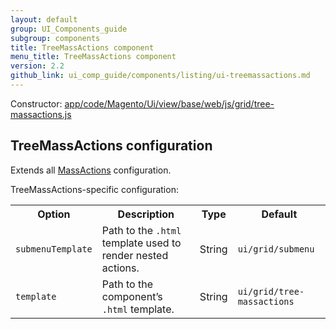 ```yaml
---
layout: default
group: UI_Components_guide
subgroup: components
title: TreeMassActions component
menu_title: TreeMassActions component
version: 2.2
github_link: ui_comp_guide/components/listing/ui-treemassactions.md
---
```


Constructor: [app/code/Magento/Ui/view/base/web/js/grid/tree-massactions.js]({{site.mage2200url}}app/code/Magento/Ui/view/base/web/js/grid/tree-massactions.js)

## TreeMassActions configuration

Extends all [MassActions]({{page.baseurl}}ui_comp_guide/components/listing/ui-massactions.md) configuration.

TreeMassActions-specific configuration:

<table>
  <tr>
    <th>Option</th>
    <th>Description</th>
    <th>Type</th>
    <th>Default</th>
  </tr>
  <tr>
    <td><code>submenuTemplate</code></td>
    <td>Path to the <code>.html</code> template used to render nested actions.</td>
    <td>String</td>
    <td><code>ui/grid/submenu</code></td>
  </tr>
  <tr>
    <td><code>template</code></td>
    <td>Path to the component’s <code>.html</code> template.</td>
    <td>String</td>
    <td><code>ui/grid/tree-massactions</code></td>
  </tr>
</table>
